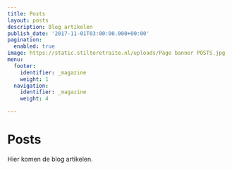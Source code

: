 ```yaml
---
title: Posts
layout: posts
description: Blog artikelen
publish_date: '2017-11-01T03:00:00.000+00:00'
pagination:
  enabled: true
image: https://static.stilteretraite.nl/uploads/Page banner POSTS.jpg
menu:
  footer:
    identifier: _magazine
    weight: 1
  navigation:
    identifier: _magazine
    weight: 4

---
```

# Posts

Hier komen de blog artikelen.